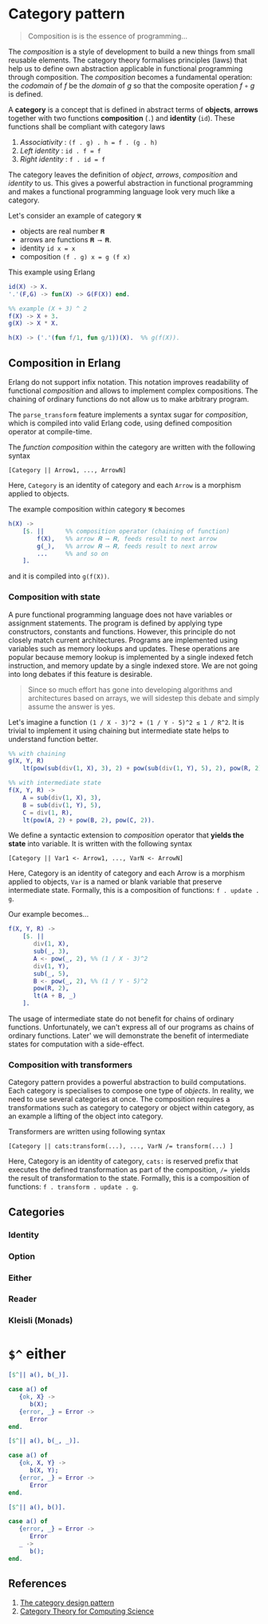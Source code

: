 # Category pattern

> Composition is is the essence of programming...

The *composition* is a style of development to build a new things from small reusable elements. The category theory formalises principles (laws) that help us to define own abstraction applicable in functional programming through composition. The *composition* becomes a fundamental operation: the *codomain* of *f* be the *domain* of *g* so that the composite operation *f* ◦ *g* is defined. 

A **category** is a concept that is defined in abstract terms of **objects**, **arrows** together with two functions **composition** (`.`) and **identity** (`id`). These functions shall be compliant with category laws

1. *Associativity* : `(f . g) . h = f . (g . h)` 
2. *Left identity* : `id . f = f` 
3. *Right identity* : `f . id = f` 

The category leaves the definition of *object*, *arrows*, *composition* and *identity* to us. This gives a powerful abstraction in functional programming and makes a functional programming language look very much like a category.

Let's consider an example of category `𝕽`

* objects are real number `𝐑` 
* arrows are functions `𝐑 ⟶ 𝐑`.
* identity `id x = x`
* composition `(f . g) x = g (f x)`

This example using Erlang 

```erlang
id(X) -> X.
'.'(F,G) -> fun(X) -> G(F(X)) end.

%% example (X + 3) ^ 2
f(X) -> X + 3.
g(X) -> X * X.

h(X) -> ('.'(fun f/1, fun g/1))(X).  %% g(f(X)).
```

## Composition in Erlang

Erlang do not support infix notation. This notation improves readability of functional *composition* and allows to implement complex compositions. The chaining of ordinary functions do not allow us to make arbitrary program.  

The `parse_transform` feature implements a syntax sugar for *composition*, which is compiled into valid Erlang code, using defined composition operator at compile-time.  

The *function composition* within the category are written with the following syntax

```
[Category || Arrow1, ..., ArrowN]
```
Here, `Category` is an identity of category and each `Arrow` is a morphism applied to objects. 

The example composition within category `𝕽` becomes

```erlang
h(X) ->
    [$. ||      %% composition operator (chaining of function)
        f(X),   %% arrow 𝐑 ⟶ 𝐑, feeds result to next arrow 
        g(_),   %% arrow 𝐑 ⟶ 𝐑, feeds result to next arrow  
        ...     %% and so on
    ].
```

and it is compiled into `g(f(X))`.

### Composition with state

A pure functional programming language does not have variables or assignment statements. The program is defined by applying type constructors, constants and functions. However, this principle do not closely match current architectures. Programs are implemented using variables such as memory lookups and updates. These operations are popular because memory lookup is implemented by a single indexed fetch instruction, and memory update by a single indexed store. We are not going into long debates if this feature is desirable.  

> Since so much effort has gone into developing algorithms and architectures based on arrays, we will sidestep this debate and simply assume the answer is yes.

Let's imagine a function `(1 / X - 3)^2 + (1 / Y - 5)^2 ≤ 1 / R^2`. It is trivial to implement it using chaining but intermediate state helps to understand function better.

```erlang
%% with chaining
g(X, Y, R)
    lt(pow(sub(div(1, X), 3), 2) + pow(sub(div(1, Y), 5), 2), pow(R, 2)).

%% with intermediate state
f(X, Y, R) ->    
    A = sub(div(1, X), 3),
    B = sub(div(1, Y), 5),
    C = div(1, R),
    lt(pow(A, 2) + pow(B, 2), pow(C, 2)).
```
   
We define a syntactic extension to *composition* operator that **yields the state** into variable. It is written with the following syntax

```
[Category || Var1 <- Arrow1, ..., VarN <- ArrowN]
```

Here, Category is an identity of category and each Arrow is a morphism applied to objects, `Var` is a named or blank variable that preserve intermediate state. Formally, this is a composition of functions: `f . update . g`.

Our example becomes... 

```erlang
f(X, Y, R) ->
    [$. ||
       div(1, X),
       sub(_, 3),
       A <- pow(_, 2), %% (1 / X - 3)^2
       div(1, Y),
       sub(_, 5),
       B <- pow(_, 2), %% (1 / Y - 5)^2
       pow(R, 2),
       lt(A + B, _)
    ].
```

The usage of intermediate state do not benefit for chains of ordinary functions. Unfortunately, we can't express all of our programs as chains of ordinary functions. Later' we will demonstrate the benefit of intermediate states for computation with a side-effect. 

### Composition with transformers

Category pattern provides a powerful abstraction to build computations. Each category is specialises to compose one type of *objects*. In reality, we need to use several categories at once. The composition requires a transformations such as category to category or object within category, as an example a lifting of the object into category.

Transformers are written using following syntax

```
[Category || cats:transform(...), ..., VarN /= transform(...) ]
```

Here, Category is an identity of category, `cats:` is reserved prefix that executes the defined transformation as part of the composition, `/= `yields the result of transformation to the state. Formally, this is a composition of functions: `f . transform . update . g`.


## Categories

### Identity

### Option

### Either

### Reader

### Kleisli (Monads)




# `$^` either

```erlang
[$^|| a(), b(_)].

case a() of
   {ok, X} -> 
      b(X);
   {error, _} = Error ->
      Error
end.
```

```erlang
[$^|| a(), b(_, _)].

case a() of
   {ok, X, Y} -> 
      b(X, Y);
   {error, _} = Error ->
      Error
end.
```

```erlang
[$^|| a(), b()].

case a() of
   {error, _} = Error ->
      Error
   _ -> 
      b();
end.
```

## References

1. [The category design pattern](http://www.haskellforall.com/2012/08/the-category-design-pattern.html)
2. [Category Theory for Computing Science](http://www.math.mcgill.ca/triples/Barr-Wells-ctcs.pdf)
